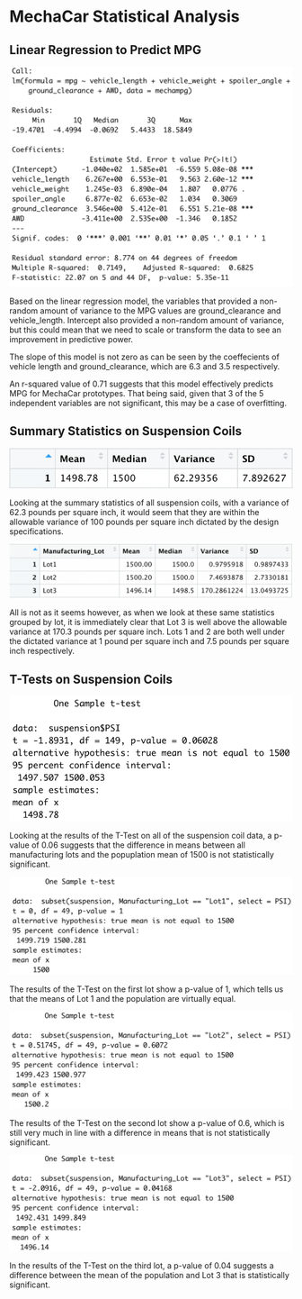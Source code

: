 # MechaCar Statistical Analysis
## Linear Regression to Predict MPG
![Linear Model](https://github.com/NickBaldassarre/MechaCar_Statistical_Analysis/blob/94651d65f3aa9b506908ef7c5d840e64f7b34773/Resources/LinearModel.png)

Based on the linear regression model, the variables that provided a non-random amount of variance to the MPG values are ground_clearance and vehicle_length. Intercept also provided a non-random amount of variance, but this could mean that we need to scale or transform the data to see an improvement in predictive power.

The slope of this model is not zero as can be seen by the coeffecients of vehicle length and ground_clearance, which are 6.3 and 3.5 respectively.

An r-squared value of 0.71 suggests that this model effectively predicts MPG for MechaCar prototypes. That being said, given that 3 of the 5 independent variables are not significant, this may be a case of overfitting.

## Summary Statistics on Suspension Coils
![Total Summary](https://github.com/NickBaldassarre/MechaCar_Statistical_Analysis/blob/a425afb9d20564c424cb0b03ca1d15ef41b1c143/Resources/TotalSummary.png)

Looking at the summary statistics of all suspension coils, with a variance of 62.3 pounds per square inch, it would seem that they are within the allowable variance of 100 pounds per square inch dictated by the design specifications.

![Lot Summary](https://github.com/NickBaldassarre/MechaCar_Statistical_Analysis/blob/9e7adedeadb88e1528555dc79b90fb9a6a14997f/Resources/LotSummary.png)

All is not as it seems however, as when we look at these same statistics grouped by lot, it is immediately clear that Lot 3 is well above the allowable variance at 170.3 pounds per square inch. Lots 1 and 2 are both well under the dictated variance at 1 pound per square inch and 7.5 pounds per square inch respectively.

## T-Tests on Suspension Coils
![T-Test](https://github.com/NickBaldassarre/MechaCar_Statistical_Analysis/blob/594bee419f299290d63c360c600042237fbcb0bf/Resources/T-Test.png)

Looking at the results of the T-Test on all of the suspension coil data, a p-value of 0.06 suggests that the difference in means between all manufacturing lots and the popuplation mean of 1500 is not statistically significant.

![T-Test Lot 1](https://github.com/NickBaldassarre/MechaCar_Statistical_Analysis/blob/594bee419f299290d63c360c600042237fbcb0bf/Resources/T-TestLot1.png)

The results of the T-Test on the first lot show a p-value of 1, which tells us that the means of Lot 1 and the population are virtually equal.

![T-Test Lot 2](https://github.com/NickBaldassarre/MechaCar_Statistical_Analysis/blob/594bee419f299290d63c360c600042237fbcb0bf/Resources/T-TestLot2.png)

The results of the T-Test on the second lot show a p-value of 0.6, which is still very much in line with a difference in means that is not statistically significant.

![T-Test Lot 3](https://github.com/NickBaldassarre/MechaCar_Statistical_Analysis/blob/594bee419f299290d63c360c600042237fbcb0bf/Resources/T-TestLot3.png)

In the results of the T-Test on the third lot, a p-value of 0.04 suggests a difference between the mean of the population and Lot 3 that is statistically significant.

